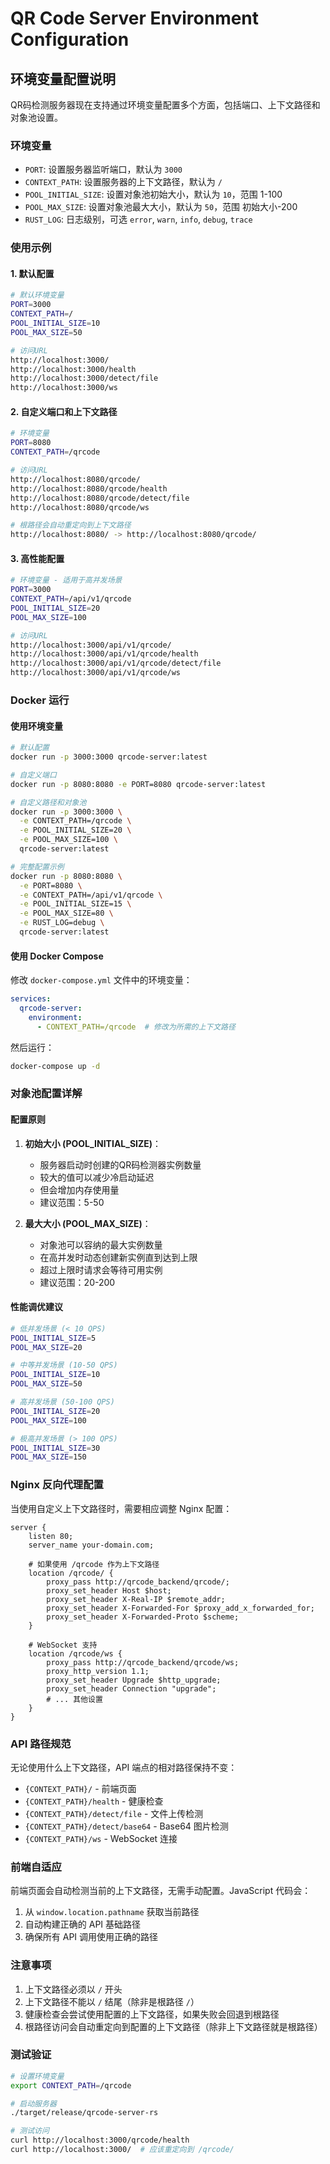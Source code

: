 # QR Code Server Environment Configuration

## 环境变量配置说明

QR码检测服务器现在支持通过环境变量配置多个方面，包括端口、上下文路径和对象池设置。

### 环境变量

- `PORT`: 设置服务器监听端口，默认为 `3000`
- `CONTEXT_PATH`: 设置服务器的上下文路径，默认为 `/`
- `POOL_INITIAL_SIZE`: 设置对象池初始大小，默认为 `10`，范围 1-100
- `POOL_MAX_SIZE`: 设置对象池最大大小，默认为 `50`，范围 初始大小-200
- `RUST_LOG`: 日志级别，可选 `error`, `warn`, `info`, `debug`, `trace`

### 使用示例

#### 1. 默认配置

```bash
# 默认环境变量
PORT=3000
CONTEXT_PATH=/
POOL_INITIAL_SIZE=10
POOL_MAX_SIZE=50

# 访问URL
http://localhost:3000/
http://localhost:3000/health
http://localhost:3000/detect/file
http://localhost:3000/ws
```

#### 2. 自定义端口和上下文路径

```bash
# 环境变量
PORT=8080
CONTEXT_PATH=/qrcode

# 访问URL
http://localhost:8080/qrcode/
http://localhost:8080/qrcode/health
http://localhost:8080/qrcode/detect/file
http://localhost:8080/qrcode/ws

# 根路径会自动重定向到上下文路径
http://localhost:8080/ -> http://localhost:8080/qrcode/
```

#### 3. 高性能配置

```bash
# 环境变量 - 适用于高并发场景
PORT=3000
CONTEXT_PATH=/api/v1/qrcode
POOL_INITIAL_SIZE=20
POOL_MAX_SIZE=100

# 访问URL
http://localhost:3000/api/v1/qrcode/
http://localhost:3000/api/v1/qrcode/health
http://localhost:3000/api/v1/qrcode/detect/file
http://localhost:3000/api/v1/qrcode/ws
```

### Docker 运行

#### 使用环境变量

```bash
# 默认配置
docker run -p 3000:3000 qrcode-server:latest

# 自定义端口
docker run -p 8080:8080 -e PORT=8080 qrcode-server:latest

# 自定义路径和对象池
docker run -p 3000:3000 \
  -e CONTEXT_PATH=/qrcode \
  -e POOL_INITIAL_SIZE=20 \
  -e POOL_MAX_SIZE=100 \
  qrcode-server:latest

# 完整配置示例
docker run -p 8080:8080 \
  -e PORT=8080 \
  -e CONTEXT_PATH=/api/v1/qrcode \
  -e POOL_INITIAL_SIZE=15 \
  -e POOL_MAX_SIZE=80 \
  -e RUST_LOG=debug \
  qrcode-server:latest
```

#### 使用 Docker Compose

修改 `docker-compose.yml` 文件中的环境变量：

```yaml
services:
  qrcode-server:
    environment:
      - CONTEXT_PATH=/qrcode  # 修改为所需的上下文路径
```

然后运行：

```bash
docker-compose up -d
```

### 对象池配置详解

#### 配置原则

1. **初始大小 (POOL_INITIAL_SIZE)**：
   - 服务器启动时创建的QR码检测器实例数量
   - 较大的值可以减少冷启动延迟
   - 但会增加内存使用量
   - 建议范围：5-50

2. **最大大小 (POOL_MAX_SIZE)**：
   - 对象池可以容纳的最大实例数量
   - 在高并发时动态创建新实例直到达到上限
   - 超过上限时请求会等待可用实例
   - 建议范围：20-200

#### 性能调优建议

```bash
# 低并发场景 (< 10 QPS)
POOL_INITIAL_SIZE=5
POOL_MAX_SIZE=20

# 中等并发场景 (10-50 QPS)
POOL_INITIAL_SIZE=10
POOL_MAX_SIZE=50

# 高并发场景 (50-100 QPS)
POOL_INITIAL_SIZE=20
POOL_MAX_SIZE=100

# 极高并发场景 (> 100 QPS)
POOL_INITIAL_SIZE=30
POOL_MAX_SIZE=150
```

### Nginx 反向代理配置

当使用自定义上下文路径时，需要相应调整 Nginx 配置：

```nginx
server {
    listen 80;
    server_name your-domain.com;
    
    # 如果使用 /qrcode 作为上下文路径
    location /qrcode/ {
        proxy_pass http://qrcode_backend/qrcode/;
        proxy_set_header Host $host;
        proxy_set_header X-Real-IP $remote_addr;
        proxy_set_header X-Forwarded-For $proxy_add_x_forwarded_for;
        proxy_set_header X-Forwarded-Proto $scheme;
    }
    
    # WebSocket 支持
    location /qrcode/ws {
        proxy_pass http://qrcode_backend/qrcode/ws;
        proxy_http_version 1.1;
        proxy_set_header Upgrade $http_upgrade;
        proxy_set_header Connection "upgrade";
        # ... 其他设置
    }
}
```

### API 路径规范

无论使用什么上下文路径，API 端点的相对路径保持不变：

- `{CONTEXT_PATH}/` - 前端页面
- `{CONTEXT_PATH}/health` - 健康检查
- `{CONTEXT_PATH}/detect/file` - 文件上传检测
- `{CONTEXT_PATH}/detect/base64` - Base64 图片检测
- `{CONTEXT_PATH}/ws` - WebSocket 连接

### 前端自适应

前端页面会自动检测当前的上下文路径，无需手动配置。JavaScript 代码会：

1. 从 `window.location.pathname` 获取当前路径
2. 自动构建正确的 API 基础路径
3. 确保所有 API 调用使用正确的路径

### 注意事项

1. 上下文路径必须以 `/` 开头
2. 上下文路径不能以 `/` 结尾（除非是根路径 `/`）
3. 健康检查会尝试使用配置的上下文路径，如果失败会回退到根路径
4. 根路径访问会自动重定向到配置的上下文路径（除非上下文路径就是根路径）

### 测试验证

```bash
# 设置环境变量
export CONTEXT_PATH=/qrcode

# 启动服务器
./target/release/qrcode-server-rs

# 测试访问
curl http://localhost:3000/qrcode/health
curl http://localhost:3000/  # 应该重定向到 /qrcode/
```
